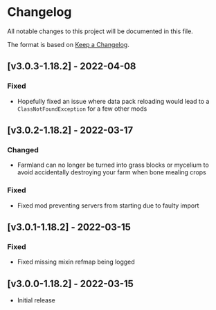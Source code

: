 # Changelog
All notable changes to this project will be documented in this file.

The format is based on [Keep a Changelog].

## [v3.0.3-1.18.2] - 2022-04-08
### Fixed
- Hopefully fixed an issue where data pack reloading would lead to a `ClassNotFoundException` for a few other mods

## [v3.0.2-1.18.2] - 2022-03-17
### Changed
- Farmland can no longer be turned into grass blocks or mycelium to avoid accidentally destroying your farm when bone mealing crops
### Fixed
- Fixed mod preventing servers from starting due to faulty import

## [v3.0.1-1.18.2] - 2022-03-15
### Fixed
- Fixed missing mixin refmap being logged

## [v3.0.0-1.18.2] - 2022-03-15
- Initial release

[Keep a Changelog]: https://keepachangelog.com/en/1.0.0/
